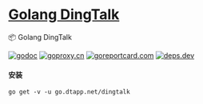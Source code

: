 <h1>
<a href="https://www.dtapp.net/">Golang DingTalk</a>
</h1>

📦 Golang DingTalk

[comment]: <> (go)
[![godoc](https://pkg.go.dev/badge/go.dtapp.net/dingtalk?status.svg)](https://pkg.go.dev/go.dtapp.net/dingtalk)
[![goproxy.cn](https://goproxy.cn/stats/go.dtapp.net/dingtalk/badges/download-count.svg)](https://goproxy.cn/stats/go.dtapp.net/dingtalk)
[![goreportcard.com](https://goreportcard.com/badge/go.dtapp.net/dingtalk)](https://goreportcard.com/report/go.dtapp.net/dingtalk)
[![deps.dev](https://img.shields.io/badge/deps-go-red.svg)](https://deps.dev/go/go.dtapp.net%2Fdingtalk)

#### 安装

```shell
go get -v -u go.dtapp.net/dingtalk
```
